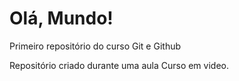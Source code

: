 # Olá, Mundo!
 Primeiro repositório do curso Git e Github

 Repositório criado durante uma aula Curso em video.

